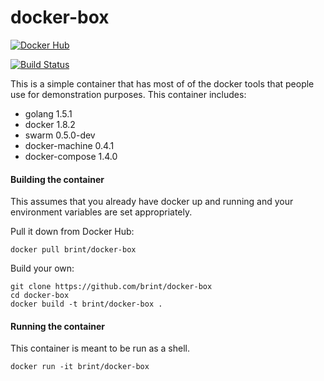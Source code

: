 docker-box
==========
[![Docker Hub](http://dockeri.co/image/brint/docker-box)](https://hub.docker.com/r/brint/docker-box/)

[![Build Status](https://travis-ci.org/brint/docker-box.svg?branch=master)](https://travis-ci.org/brint/docker-box)

This is a simple container that has most of of the docker tools that people use for demonstration purposes. This container includes:

- golang 1.5.1
- docker 1.8.2
- swarm 0.5.0-dev
- docker-machine 0.4.1
- docker-compose 1.4.0

#### Building the container
This assumes that you already have docker up and running and your environment variables are set appropriately.

Pull it down from Docker Hub:
```
docker pull brint/docker-box
```

Build your own:
```
git clone https://github.com/brint/docker-box
cd docker-box
docker build -t brint/docker-box .
```

#### Running the container
This container is meant to be run as a shell.

```
docker run -it brint/docker-box
```
